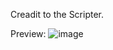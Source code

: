 Creadit to the Scripter.

Preview:
![image](https://github.com/NiceZean/Simple-Website/assets/145569956/6839fe43-57c1-42df-a252-6e8e5565c00a)

